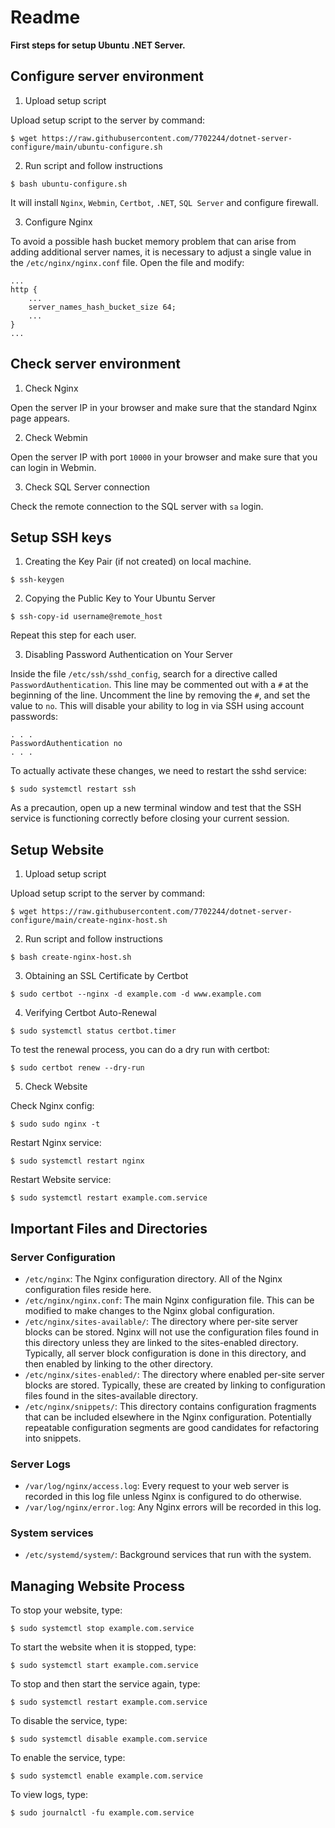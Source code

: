 # Readme
**First steps for setup Ubuntu .NET Server.**

## Configure server environment

1. Upload setup script

Upload setup script to the server by command:
```
$ wget https://raw.githubusercontent.com/7702244/dotnet-server-configure/main/ubuntu-configure.sh
```

2. Run script and follow instructions

```
$ bash ubuntu-configure.sh
```
It will install `Nginx`, `Webmin`, `Certbot`, `.NET`, `SQL Server` and configure firewall.

3. Configure Nginx

To avoid a possible hash bucket memory problem that can arise from adding additional server names, it is necessary to adjust a single value in the `/etc/nginx/nginx.conf` file. Open the file and modify:
```
...
http {
    ...
    server_names_hash_bucket_size 64;
    ...
}
...
```

## Check server environment

1. Check Nginx

Open the server IP in your browser and make sure that the standard Nginx page appears.

2. Check Webmin

Open the server IP with port `10000` in your browser and make sure that you can login in Webmin.

3. Check SQL Server connection

Check the remote connection to the SQL server with `sa` login.

## Setup SSH keys

1. Creating the Key Pair (if not created) on local machine.

```
$ ssh-keygen
```

2. Copying the Public Key to Your Ubuntu Server

```
$ ssh-copy-id username@remote_host
```
Repeat this step for each user.

3. Disabling Password Authentication on Your Server

Inside the file `/etc/ssh/sshd_config`, search for a directive called `PasswordAuthentication`. This line may be commented out with a `#` at the beginning of the line. Uncomment the line by removing the `#`, and set the value to `no`. This will disable your ability to log in via SSH using account passwords:
```
. . .
PasswordAuthentication no
. . .
```

To actually activate these changes, we need to restart the sshd service:
```
$ sudo systemctl restart ssh
```
As a precaution, open up a new terminal window and test that the SSH service is functioning correctly before closing your current session.

## Setup Website

1. Upload setup script

Upload setup script to the server by command:
```
$ wget https://raw.githubusercontent.com/7702244/dotnet-server-configure/main/create-nginx-host.sh
```

2. Run script and follow instructions

```
$ bash create-nginx-host.sh
```

3. Obtaining an SSL Certificate by Certbot

```
$ sudo certbot --nginx -d example.com -d www.example.com
```

4. Verifying Certbot Auto-Renewal

```
$ sudo systemctl status certbot.timer
```
To test the renewal process, you can do a dry run with certbot:
```
$ sudo certbot renew --dry-run
```

5. Check Website

Check Nginx config:
```
$ sudo sudo nginx -t
```
Restart Nginx service:
```
$ sudo systemctl restart nginx
```
Restart Website service:
```
$ sudo systemctl restart example.com.service
```

## Important Files and Directories

### Server Configuration

- `/etc/nginx`: The Nginx configuration directory. All of the Nginx configuration files reside here.
- `/etc/nginx/nginx.conf`: The main Nginx configuration file. This can be modified to make changes to the Nginx global configuration.
- `/etc/nginx/sites-available/`: The directory where per-site server blocks can be stored. Nginx will not use the configuration files found in this directory unless they are linked to the sites-enabled directory. Typically, all server block configuration is done in this directory, and then enabled by linking to the other directory.
- `/etc/nginx/sites-enabled/`: The directory where enabled per-site server blocks are stored. Typically, these are created by linking to configuration files found in the sites-available directory.
- `/etc/nginx/snippets/`: This directory contains configuration fragments that can be included elsewhere in the Nginx configuration. Potentially repeatable configuration segments are good candidates for refactoring into snippets.

### Server Logs

- `/var/log/nginx/access.log`: Every request to your web server is recorded in this log file unless Nginx is configured to do otherwise.
- `/var/log/nginx/error.log`: Any Nginx errors will be recorded in this log.

### System services

- `/etc/systemd/system/`: Background services that run with the system.

## Managing Website Process

To stop your website, type:
```
$ sudo systemctl stop example.com.service
```

To start the website when it is stopped, type:
```
$ sudo systemctl start example.com.service
```

To stop and then start the service again, type:
```
$ sudo systemctl restart example.com.service
```

To disable the service, type:
```
$ sudo systemctl disable example.com.service
```

To enable the service, type:
```
$ sudo systemctl enable example.com.service
```

To view logs, type:
```
$ sudo journalctl -fu example.com.service
```